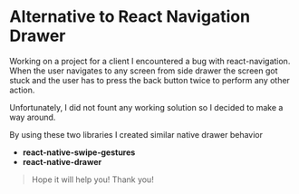 # Alternative to React Navigation Drawer

Working on a project for a client I encountered a bug with react-navigation. When the user navigates to any screen from side drawer the screen got stuck and the user has to press the back button twice to perform any other action.

Unfortunately, I did not fount any working solution so I decided to make a way around.

By using these two libraries I created similar native drawer behavior

 - **react-native-swipe-gestures**
 - **react-native-drawer**

> Hope it will help you!
> Thank you!

